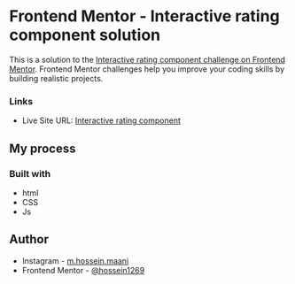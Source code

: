 # Frontend Mentor - Interactive rating component solution

This is a solution to the [Interactive rating component challenge on Frontend Mentor](https://www.frontendmentor.io/challenges/interactive-rating-component-koxpeBUmI). Frontend Mentor challenges help you improve your coding skills by building realistic projects. 

### Links

- Live Site URL: [Interactive rating component](https://interactive-rating-component-eta-three.vercel.app/)

## My process

### Built with

- html
- CSS
- Js


## Author

- Instagram - [m.hossein.maani](https://www.instagram.com/m.hossein.maani/)
- Frontend Mentor - [@hossein1269](https://www.frontendmentor.io/profile/hossein1269)

